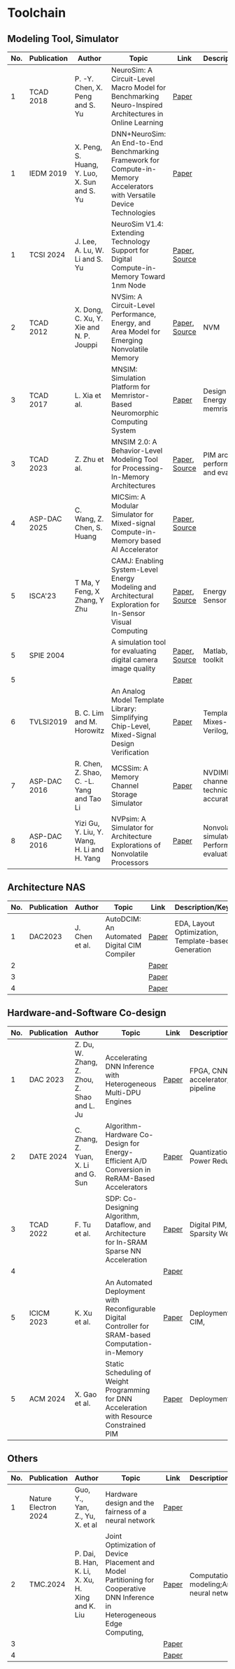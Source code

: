 # Toolchain

## Modeling Tool, Simulator
|No.      |  Publication       | Author    | Topic                           | Link      |  Description/Keywords              | Remark        |
|-------- |-------------------|------------|-------------------------|------------------| --------------------|----------------|
|    1    | TCAD 2018  | P. -Y. Chen, X. Peng and S. Yu   | NeuroSim: A Circuit-Level Macro Model for Benchmarking Neuro-Inspired Architectures in Online Learning | [Paper](https://ieeexplore.ieee.org/document/8246561) |                |          |
|    1    | IEDM 2019              | X. Peng, S. Huang, Y. Luo, X. Sun and S. Yu   |  DNN+NeuroSim: An End-to-End Benchmarking Framework for Compute-in-Memory Accelerators with Versatile Device Technologies                  |  [Paper](https://ieeexplore.ieee.org/document/8993491)        |             |          |
|    1    | TCSI 2024  | J. Lee, A. Lu, W. Li and S. Yu        |NeuroSim V1.4: Extending Technology Support for Digital Compute-in-Memory Toward 1nm Node                     |[Paper](https://ieeexplore.ieee.org/document/10443264), [Source](https://github.com/neurosim/DNN_NeuroSim_V1.4)          |            |          |
|    2    | TCAD 2012           | X. Dong, C. Xu, Y. Xie and N. P. Jouppi           | NVSim: A Circuit-Level Performance, Energy, and Area Model for Emerging Nonvolatile Memory         | [Paper](https://ieeexplore.ieee.org/document/6218223), [Source](https://github.com/SEAL-UCSB/NVSim)             |  NVM        |
|    3    | TCAD 2017           |L. Xia et al.       | MNSIM: Simulation Platform for Memristor-Based Neuromorphic Computing System         |[Paper](https://ieeexplore.ieee.org/document/7984877)        | Design Optimization, Energy Efficiency, memristors          |          |
|    3    | TCAD 2023           | Z. Zhu et al.             | MNSIM 2.0: A Behavior-Level Modeling Tool for Processing-In-Memory Architectures         |[Paper](https://ieeexplore.ieee.org/document/10058114), [Source](https://github.com/thu-nics/MNSIM-2.0)             | PIM  architecture performance modeling and evaluation tool     |          |
|    4    | ASP-DAC 2025        | C. Wang, Z. Chen, S. Huang           | MICSim: A Modular Simulator for Mixed-signal Compute-in-Memory based AI Accelerator      |[Paper](https://arxiv.org/abs/2409.14838), [Source](https://github.com/MICSim-official/MICSim_V1.0)             |          |          |
|    5    | ISCA'23           | T Ma, Y Feng, X Zhang, Y Zhu           | CAMJ: Enabling System-Level Energy Modeling and Architectural Exploration for In-Sensor Visual Computing         | [Paper](https://arxiv.org/abs/2304.03320), [Source](https://github.com/horizon-research/CamJ)            | Energy Modeling; CIS, Sensor           |          |
|    5    | SPIE 2004           |                    | A simulation tool for evaluating digital camera image quality         |[Paper](https://web.stanford.edu/~wandell/data/papers/SPIE-2004-Simulator-5294-17.pdf), [Source](https://github.com/ISET/isetcam)             | Matlab, evaluation toolkit         | Application      |
|    5    |            |                    |          |[Paper]()             |          |          |
|    6    | TVLSI2019   | B. C. Lim and M. Horowitz | An Analog Model Template Library: Simplifying Chip-Level, Mixed-Signal Design Verification     |[Paper](https://ieeexplore.ieee.org/document/8495030/keywords#keywords)             | Template Model, Mixes-signal SoC, Verilog, Validation         |          |
|    7    | ASP-DAC 2016      | R. Chen, Z. Shao, C. -L. Yang and Tao Li        | MCSSim: A Memory Channel Storage Simulator        |[Paper](https://ieeexplore.ieee.org/abstract/document/7428004)       | NVDIMM, memory channel storage technic, cycle-accurate simulator         |          |
|    8    | ASP-DAC 2016      | Yizi Gu, Y. Liu, Y. Wang, H. Li and H. Yang     | NVPsim: A Simulator for Architecture Explorations of Nonvolatile Processors         |[Paper](https://ieeexplore.ieee.org/document/7428003)             | Nonvolatile Processor simulator, Performance& energy evaluation       |          |


## Architecture NAS
|No.      |  Publication       | Author    | Topic                           | Link      |  Description/Keywords              | Remark        |
|-------- |-------------------|------------|-------------------------|------------------| --------------------|----------------|
|    1    | DAC2023    |  J. Chen et al.     | AutoDCIM: An Automated Digital CIM Compiler    | [Paper](https://ieeexplore.ieee.org/document/10247976)             | EDA, Layout Optimization, Template-based Generation         |          |
|    2    |            |                    |          |[Paper]()             |          |          |
|    3    |            |                    |          |[Paper]()             |          |          |
|    4    |            |                    |          |[Paper]()             |          |          |


## Hardware-and-Software Co-design
|No.      |  Publication       | Author    | Topic                           | Link      |  Description/Keywords              | Remark        |
|-------- |-------------------|------------|-------------------------|------------------| --------------------|----------------|
|    1    |  DAC 2023          | Z. Du, W. Zhang, Z. Zhou, Z. Shao and L. Ju         | Accelerating DNN Inference with Heterogeneous Multi-DPU Engines          | [Paper](https://ieeexplore.ieee.org/document/10247793)          |  FPGA, CNN accelerator, DPU, pipeline     |          |
|    2    |  DATE 2024         | C. Zhang, Z. Yuan, X. Li and G. Sun                 |Algorithm-Hardware Co-Design for Energy-Efficient A/D Conversion in ReRAM-Based Accelerators          |[Paper](https://ieeexplore.ieee.org/document/10546760)             | Quantization, Re-RAM, Power Reduction     |          |
|    3    |  TCAD 2022         | F. Tu et al.                   | SDP: Co-Designing Algorithm, Dataflow, and Architecture for In-SRAM Sparse NN Acceleration          |[Paper](https://ieeexplore.ieee.org/document/9768124)             | Digital PIM, NN, Sparsity Weight, SRAM         |          |
|    4    |            |                    |          |[Paper]()             |          |          |
|    5    |  ICICM 2023     |   K. Xu et al.       | An Automated Deployment with Reconfigurable Digital Controller for SRAM-based Computation-in-Memory          |[Paper](https://ieeexplore.ieee.org/document/10365985)     | Deployment Strategy, CIM,         |          |
|    5    |  ACM 2024       |   X. Gao et al.      | Static Scheduling of Weight Programming for DNN Acceleration with Resource Constrained PIM         |[Paper](https://ieeexplore.ieee.org/document/10365985)             | Deployment Strategy,         |          |

## Others
|No.      |  Publication       | Author    | Topic                           | Link      |  Description/Keywords              | Remark        |
|-------- |-------------------|------------|-------------------------|------------------| --------------------|----------------|
|    1    | Nature Electron 2024    | Guo, Y., Yan, Z., Yu, X. et al   | Hardware design and the fairness of a neural network    | [Paper](https://www.nature.com/articles/s41928-024-01213-0#citeas)       |          |          |
|    2    |TMC.2024            |  P. Dai, B. Han, K. Li, X. Xu, H. Xing and K. Liu                  |Joint Optimization of Device Placement and Model Partitioning for Cooperative DNN Inference in Heterogeneous Edge Computing,          |[Paper](https://ieeexplore.ieee.org/document/10675335/keywords#keywords)             | Computational modeling;Artificial neural networks         |          |
|    3    |            |                    |          |[Paper]()             |          |          |
|    4    |            |                    |          |[Paper]()             |          |          |




